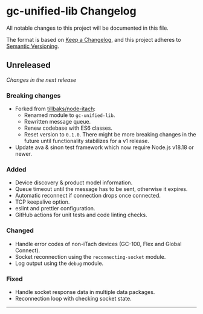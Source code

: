 # gc-unified-lib Changelog

All notable changes to this project will be documented in this file.

The format is based on [Keep a Changelog](https://keepachangelog.com/en/1.0.0/),
and this project adheres to [Semantic Versioning](https://semver.org/spec/v2.0.0.html).

## Unreleased

_Changes in the next release_

### Breaking changes
- Forked from [tillbaks/node-itach](https://github.com/tillbaks/node-itach):
  - Renamed module to `gc-unified-lib`.
  - Rewritten message queue.
  - Renew codebase with ES6 classes.
  - Reset version to `0.1.0`. There might be more breaking changes in the future until functionality stabilizes for a v1 release.
- Update ava & sinon test framework which now require Node.js v18.18 or newer.

### Added
- Device discovery & product model information.
- Queue timeout until the message has to be sent, otherwise it expires.
- Automatic reconnect if connection drops once connected.
- TCP keepalive option.
- eslint and prettier configuration.
- GitHub actions for unit tests and code linting checks.

### Changed
- Handle error codes of non-iTach devices (GC-100, Flex and Global Connect).
- Socket reconnection using the `reconnecting-socket` module.
- Log output using the `debug` module.

### Fixed
- Handle socket response data in multiple data packages.
- Reconnection loop with checking socket state.

---
